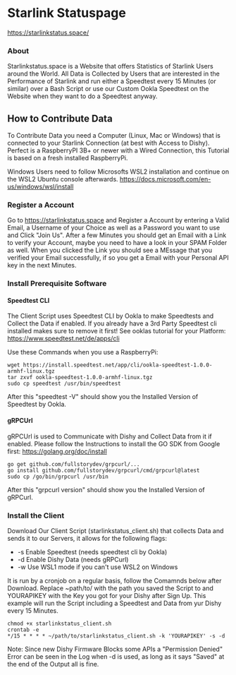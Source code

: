 # Starlink Statuspage

https://starlinkstatus.space/

### About

Starlinkstatus.space is a Website that offers Statistics of Starlink Users around the World. All Data is Collected by Users that are interested in the Performance of Starlink and run either a Speedtest every 15 Minutes (or similar) over a Bash Script or use our Custom Ookla Speedtest on the Website when they want to do a Speedtest anyway.

## How to Contribute Data

To Contribute Data you need a Computer (Linux, Mac or Windows) that is connected to your Starlink Connection (at best with Access to Dishy).
Perfect is a RaspberryPI 3B+ or newer with a Wired Connection, this Tutorial is based on a fresh installed RaspberryPi.

Windows Users need to follow Microsofts WSL2 installation and continue on the WSL2 Ubuntu console afterwards.
https://docs.microsoft.com/en-us/windows/wsl/install

### Register a Account

Go to https://starlinkstatus.space and Register a Account by entering a Valid Email, a Username of your Choice as well as a Password you want to use and Click "Join Us". 
After a few Minutes you should get an Email with a Link to verify your Account, maybe you need to have a look in your SPAM Folder as well.
When you clicked the Link you should see a MEssage that you verified your Email successfully, if so you get a Email with your Personal API key in the next Minutes.

### Install Prerequisite Software

#### Speedtest CLI

The Client Script uses Speedtest CLI by Ookla to make Speedtests and Collect the Data if enabled.
If you already have a 3rd Party Speedtest cli installed makes sure to remove it first!
See ooklas tutorial for your Platform: https://www.speedtest.net/de/apps/cli

Use these Commands when you use a RaspberryPi:
```
wget https://install.speedtest.net/app/cli/ookla-speedtest-1.0.0-armhf-linux.tgz
tar zxvf ookla-speedtest-1.0.0-armhf-linux.tgz
sudo cp speedtest /usr/bin/speedtest
```
After this "speedtest -V" should show you the Installed Version of Speedtest by Ookla.

#### gRPCUrl

gRPCUrl is used to Communicate with Dishy and Collect Data from it if enabled.
Please follow the Instructions to install the GO SDK from Google first: https://golang.org/doc/install
```
go get github.com/fullstorydev/grpcurl/...
go install github.com/fullstorydev/grpcurl/cmd/grpcurl@latest
sudo cp /go/bin/grpcurl /usr/bin
```
After this "grpcurl version" should show you the Installed Version of gRPCurl.

### Install the Client

Download Our Client Script (starlinkstatus_client.sh) that collects Data and sends it to our Servers, it allows for the following flags:

* -s    Enable Speedtest (needs speedtest cli by Ookla)
* -d    Enable Dishy Data (needs gRPCurl)
* -w    Use WSL1 mode if you can't use WSL2 on Windows

It is run by a cronjob on a regular basis, follow the Comamnds below after Download.
Replace ~path/to/ with the path you saved the Script to and YOURAPIKEY with the Key you got for your Dishy after Sign Up.
This example will run the Script including a Speedtest and Data from yur Dishy every 15 Minutes.
```
chmod +x starlinkstatus_client.sh
crontab -e
*/15 * * * * ~/path/to/starlinkstatus_client.sh -k 'YOURAPIKEY' -s -d
```

Note: Since new Dishy Firmware Blocks some APIs a "Permission Denied" Error can be seen in the Log when -d is used, as long as it says "Saved" at the end of the Output all is fine.
